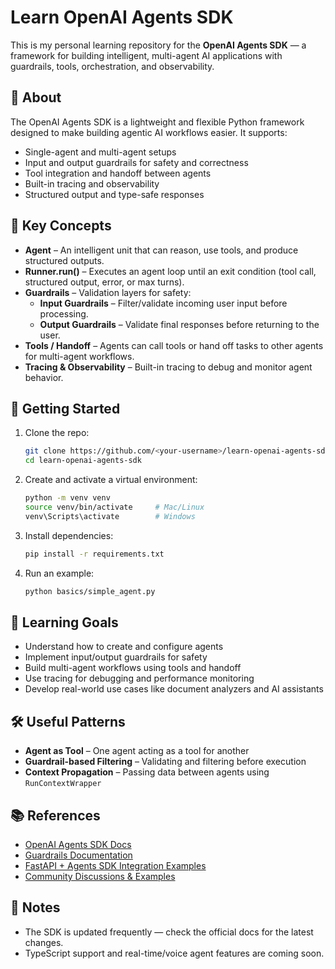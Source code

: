 # Learn OpenAI Agents SDK

This is my personal learning repository for the **OpenAI Agents SDK** — a framework for building intelligent, multi-agent AI applications with guardrails, tools, orchestration, and observability.

## 📌 About
The OpenAI Agents SDK is a lightweight and flexible Python framework designed to make building agentic AI workflows easier. It supports:
- Single-agent and multi-agent setups
- Input and output guardrails for safety and correctness
- Tool integration and handoff between agents
- Built-in tracing and observability
- Structured output and type-safe responses

## 🧠 Key Concepts
- **Agent** – An intelligent unit that can reason, use tools, and produce structured outputs.
- **Runner.run()** – Executes an agent loop until an exit condition (tool call, structured output, error, or max turns).
- **Guardrails** – Validation layers for safety:
  - **Input Guardrails** – Filter/validate incoming user input before processing.
  - **Output Guardrails** – Validate final responses before returning to the user.
- **Tools / Handoff** – Agents can call tools or hand off tasks to other agents for multi-agent workflows.
- **Tracing & Observability** – Built-in tracing to debug and monitor agent behavior.


## 🚀 Getting Started
1. Clone the repo:
   ```bash
   git clone https://github.com/<your-username>/learn-openai-agents-sdk.git
   cd learn-openai-agents-sdk

2. Create and activate a virtual environment:

   ```bash
   python -m venv venv
   source venv/bin/activate     # Mac/Linux
   venv\Scripts\activate        # Windows
   ```
3. Install dependencies:

   ```bash
   pip install -r requirements.txt
   ```
4. Run an example:

   ```bash
   python basics/simple_agent.py
   ```

## 🎯 Learning Goals

* Understand how to create and configure agents
* Implement input/output guardrails for safety
* Build multi-agent workflows using tools and handoff
* Use tracing for debugging and performance monitoring
* Develop real-world use cases like document analyzers and AI assistants

## 🛠 Useful Patterns

* **Agent as Tool** – One agent acting as a tool for another
* **Guardrail-based Filtering** – Validating and filtering before execution
* **Context Propagation** – Passing data between agents using `RunContextWrapper`

## 📚 References

* [OpenAI Agents SDK Docs](https://openai.github.io/openai-agents-python/)
* [Guardrails Documentation](https://platform.openai.com/docs/assistants/guardrails)
* [FastAPI + Agents SDK Integration Examples](https://fastapi.tiangolo.com)
* [Community Discussions & Examples](https://community.openai.com)

## 📝 Notes

* The SDK is updated frequently — check the official docs for the latest changes.
* TypeScript support and real-time/voice agent features are coming soon.

